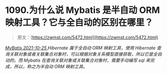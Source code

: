 <!--yml
category: 未分类
date: 0001-01-01 00:00:00
--->

# 1090.为什么说 Mybatis 是半自动 ORM 映射工具？它与全自动的区别在哪里？

> 原文：[https://zwmst.com/5472.html](https://zwmst.com/5472.html)

   [ *MyBatis* ](https://zwmst.com/mybatis)*[ <time datetime="2021-10-25T23:35:56+08:00"> 2021-10-25 </time> ](https://zwmst.com/5472.html)  Hibernate 属于全自动 ORM 映射工具，使用 Hibernate 查询关联对象或者关联集合对象时，可以根据对象关系模型直接获取，所以它是全自动的。而 Mybatis 在查询关联对象或关联集合对象时，需要手动编写 sql 来完成，所以，称之为半自动 ORM 映射工具。*